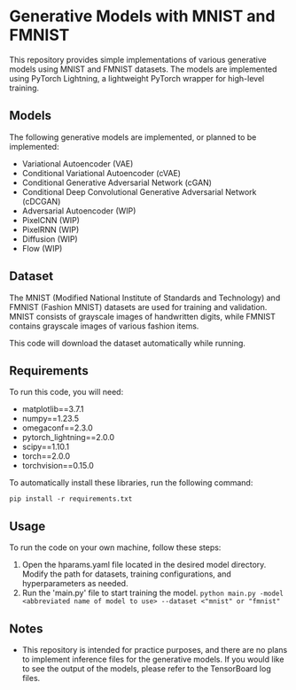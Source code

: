 # Generative Models with MNIST and FMNIST

This repository provides simple implementations of various generative models using MNIST and FMNIST datasets. The models are implemented using PyTorch Lightning, a lightweight PyTorch wrapper for high-level training.

## Models

The following generative models are implemented, or planned to be implemented:

- Variational Autoencoder (VAE)
- Conditional Variational Autoencoder (cVAE)
- Conditional Generative Adversarial Network (cGAN)
- Conditional Deep Convolutional Generative Adversarial Network (cDCGAN)
- Adversarial Autoencoder (WIP)
- PixelCNN (WIP)
- PixelRNN (WIP)
- Diffusion (WIP)
- Flow (WIP)

## Dataset

The MNIST (Modified National Institute of Standards and Technology) and FMNIST (Fashion MNIST) datasets are used for training and validation. MNIST consists of grayscale images of handwritten digits, while FMNIST contains grayscale images of various fashion items.

This code will download the dataset automatically while running.

## Requirements
 
To run this code, you will need:

- matplotlib==3.7.1
- numpy==1.23.5
- omegaconf==2.3.0
- pytorch_lightning==2.0.0
- scipy==1.10.1
- torch==2.0.0
- torchvision==0.15.0


To automatically install these libraries, run the following command:

```pip install -r requirements.txt```

## Usage

To run the code on your own machine, follow these steps:

1. Open the hparams.yaml file located in the desired model directory. Modify the path for datasets, training configurations, and hyperparameters as needed.
2. Run the 'main.py' file to start training the model.
```python main.py -model <abbreviated name of model to use> --dataset <"mnist" or "fmnist"```

## Notes
- This repository is intended for practice purposes, and there are no plans to implement inference files for the generative models. If you would like to see the output of the models, please refer to the TensorBoard log files.

